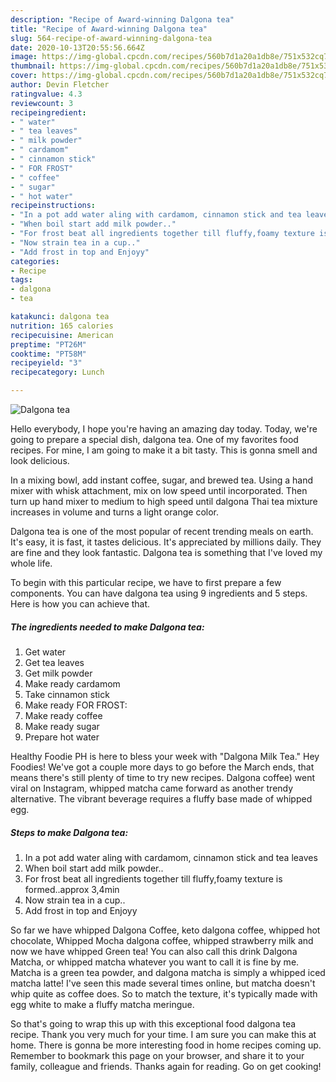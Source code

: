 ```yaml
---
description: "Recipe of Award-winning Dalgona tea"
title: "Recipe of Award-winning Dalgona tea"
slug: 564-recipe-of-award-winning-dalgona-tea
date: 2020-10-13T20:55:56.664Z
image: https://img-global.cpcdn.com/recipes/560b7d1a20a1db8e/751x532cq70/dalgona-tea-recipe-main-photo.jpg
thumbnail: https://img-global.cpcdn.com/recipes/560b7d1a20a1db8e/751x532cq70/dalgona-tea-recipe-main-photo.jpg
cover: https://img-global.cpcdn.com/recipes/560b7d1a20a1db8e/751x532cq70/dalgona-tea-recipe-main-photo.jpg
author: Devin Fletcher
ratingvalue: 4.3
reviewcount: 3
recipeingredient:
- " water"
- " tea leaves"
- " milk powder"
- " cardamom"
- " cinnamon stick"
- " FOR FROST"
- " coffee"
- " sugar"
- " hot water"
recipeinstructions:
- "In a pot add water aling with cardamom, cinnamon stick and tea leaves"
- "When boil start add milk powder.."
- "For frost beat all ingredients together till fluffy,foamy texture is formed..approx 3,4min"
- "Now strain tea in a cup.."
- "Add frost in top and Enjoyy"
categories:
- Recipe
tags:
- dalgona
- tea

katakunci: dalgona tea 
nutrition: 165 calories
recipecuisine: American
preptime: "PT26M"
cooktime: "PT58M"
recipeyield: "3"
recipecategory: Lunch

---
```



![Dalgona tea](https://img-global.cpcdn.com/recipes/560b7d1a20a1db8e/751x532cq70/dalgona-tea-recipe-main-photo.jpg)

Hello everybody, I hope you're having an amazing day today. Today, we're going to prepare a special dish, dalgona tea. One of my favorites food recipes. For mine, I am going to make it a bit tasty. This is gonna smell and look delicious.

In a mixing bowl, add instant coffee, sugar, and brewed tea. Using a hand mixer with whisk attachment, mix on low speed until incorporated. Then turn up hand mixer to medium to high speed until dalgona Thai tea mixture increases in volume and turns a light orange color.

Dalgona tea is one of the most popular of recent trending meals on earth. It's easy, it is fast, it tastes delicious. It's appreciated by millions daily. They are fine and they look fantastic. Dalgona tea is something that I've loved my whole life.


To begin with this particular recipe, we have to first prepare a few components. You can have dalgona tea using 9 ingredients and 5 steps. Here is how you can achieve that.

<!--inarticleads1-->

##### The ingredients needed to make Dalgona tea:

1. Get  water
1. Get  tea leaves
1. Get  milk powder
1. Make ready  cardamom
1. Take  cinnamon stick
1. Make ready  FOR FROST:
1. Make ready  coffee
1. Make ready  sugar
1. Prepare  hot water


Healthy Foodie PH is here to bless your week with &#34;Dalgona Milk Tea.&#34; Hey Foodies! We&#39;ve got a couple more days to go before the March ends, that means there&#39;s still plenty of time to try new recipes. Dalgona coffee) went viral on Instagram, whipped matcha came forward as another trendy alternative. The vibrant beverage requires a fluffy base made of whipped egg. 

<!--inarticleads2-->

##### Steps to make Dalgona tea:

1. In a pot add water aling with cardamom, cinnamon stick and tea leaves
1. When boil start add milk powder..
1. For frost beat all ingredients together till fluffy,foamy texture is formed..approx 3,4min
1. Now strain tea in a cup..
1. Add frost in top and Enjoyy


So far we have whipped Dalgona Coffee, keto dalgona coffee, whipped hot chocolate, Whipped Mocha dalgona coffee, whipped strawberry milk and now we have whipped Green tea! You can also call this drink Dalgona Matcha, or whipped matcha whatever you want to call it is fine by me. Matcha is a green tea powder, and dalgona matcha is simply a whipped iced matcha latte! I&#39;ve seen this made several times online, but matcha doesn&#39;t whip quite as coffee does. So to match the texture, it&#39;s typically made with egg white to make a fluffy matcha meringue. 

So that's going to wrap this up with this exceptional food dalgona tea recipe. Thank you very much for your time. I am sure you can make this at home. There is gonna be more interesting food in home recipes coming up. Remember to bookmark this page on your browser, and share it to your family, colleague and friends. Thanks again for reading. Go on get cooking!
